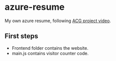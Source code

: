 # azure-resume
My own azure resume, following [ACG project video](https://www.youtube.com/watch?v=ieYrBWmkfno).

## First steps
- Frontend folder contains the website.
- main.js contains visitor counter code.